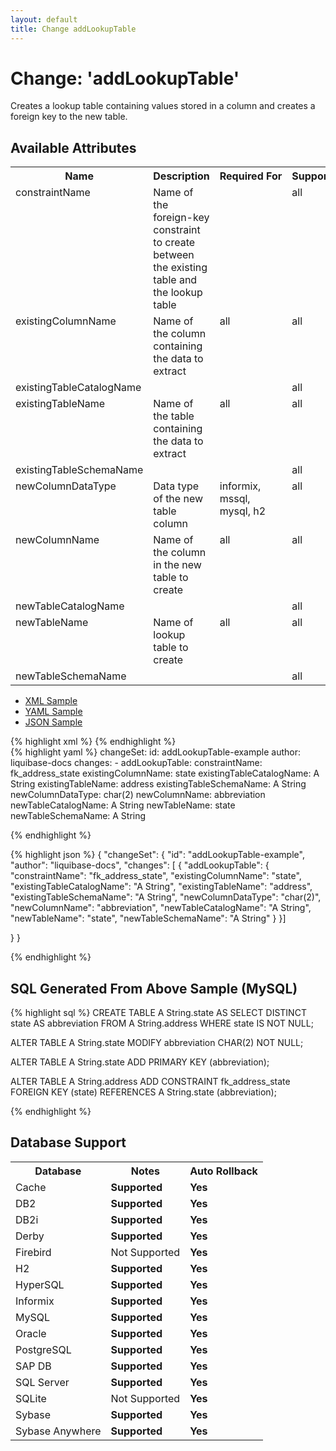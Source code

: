 ```yaml
---
layout: default
title: Change addLookupTable
---
```


<!-- ====================================================== -->
<!-- GENERATED BY ChangeDocGenerator DO NOT MODIFY MANUALLY -->
<!-- ====================================================== -->

  <script>
  $(function() {
    $( "#changelog-tabs" ).tabs();
  });
</script>

# Change: 'addLookupTable'

Creates a lookup table containing values stored in a column and creates a foreign key to the new table.

## Available Attributes ##

<table>
<tr><th>Name</th><th>Description</th><th>Required&nbsp;For</th><th>Supports</th><th>Since</th></tr>
<tr><td style='vertical-align: top'>constraintName</td><td style='vertical-align: top'>Name of the foreign-key constraint to create between the existing table and the lookup table</td><td style='vertical-align: top'></td><td style='vertical-align:top'>all</td><td style='vertical-align: top'></td></tr>
<tr><td style='vertical-align: top'>existingColumnName</td><td style='vertical-align: top'>Name of the column containing the data to extract</td><td style='vertical-align: top'>all</td><td style='vertical-align:top'>all</td><td style='vertical-align: top'></td></tr>
<tr><td style='vertical-align: top'>existingTableCatalogName</td><td style='vertical-align: top'></td><td style='vertical-align: top'></td><td style='vertical-align:top'>all</td><td style='vertical-align: top'></td></tr>
<tr><td style='vertical-align: top'>existingTableName</td><td style='vertical-align: top'>Name of the table containing the data to extract</td><td style='vertical-align: top'>all</td><td style='vertical-align:top'>all</td><td style='vertical-align: top'></td></tr>
<tr><td style='vertical-align: top'>existingTableSchemaName</td><td style='vertical-align: top'></td><td style='vertical-align: top'></td><td style='vertical-align:top'>all</td><td style='vertical-align: top'></td></tr>
<tr><td style='vertical-align: top'>newColumnDataType</td><td style='vertical-align: top'>Data type of the new table column</td><td style='vertical-align: top'>informix, mssql, mysql, h2</td><td style='vertical-align:top'>all</td><td style='vertical-align: top'></td></tr>
<tr><td style='vertical-align: top'>newColumnName</td><td style='vertical-align: top'>Name of the column in the new table to create</td><td style='vertical-align: top'>all</td><td style='vertical-align:top'>all</td><td style='vertical-align: top'></td></tr>
<tr><td style='vertical-align: top'>newTableCatalogName</td><td style='vertical-align: top'></td><td style='vertical-align: top'></td><td style='vertical-align:top'>all</td><td style='vertical-align: top'>3.0</td></tr>
<tr><td style='vertical-align: top'>newTableName</td><td style='vertical-align: top'>Name of lookup table to create</td><td style='vertical-align: top'>all</td><td style='vertical-align:top'>all</td><td style='vertical-align: top'></td></tr>
<tr><td style='vertical-align: top'>newTableSchemaName</td><td style='vertical-align: top'></td><td style='vertical-align: top'></td><td style='vertical-align:top'>all</td><td style='vertical-align: top'></td></tr>
</table>

<div id='changelog-tabs'>
<ul>
    <li><a href="#tab-xml">XML Sample</a></li>
    <li><a href="#tab-yaml">YAML Sample</a></li>
    <li><a href="#tab-json">JSON Sample</a></li>
  </ul>
<div id='tab-xml'>
{% highlight xml %}
<changeSet author="liquibase-docs" id="addLookupTable-example">
    <addLookupTable constraintName="fk_address_state"
            existingColumnName="state"
            existingTableCatalogName="A String"
            existingTableName="address"
            existingTableSchemaName="A String"
            newColumnDataType="char(2)"
            newColumnName="abbreviation"
            newTableCatalogName="A String"
            newTableName="state"
            newTableSchemaName="A String"/>
</changeSet>
{% endhighlight %}
</div>
<div id='tab-yaml'>
{% highlight yaml %}
changeSet:
  id: addLookupTable-example
  author: liquibase-docs
  changes:
  - addLookupTable:
      constraintName: fk_address_state
      existingColumnName: state
      existingTableCatalogName: A String
      existingTableName: address
      existingTableSchemaName: A String
      newColumnDataType: char(2)
      newColumnName: abbreviation
      newTableCatalogName: A String
      newTableName: state
      newTableSchemaName: A String

{% endhighlight %}
</div>
<div id='tab-json'>
{% highlight json %}
{
  "changeSet": {
    "id": "addLookupTable-example",
    "author": "liquibase-docs",
    "changes": [
      {
        "addLookupTable": {
          "constraintName": "fk_address_state",
          "existingColumnName": "state",
          "existingTableCatalogName": "A String",
          "existingTableName": "address",
          "existingTableSchemaName": "A String",
          "newColumnDataType": "char(2)",
          "newColumnName": "abbreviation",
          "newTableCatalogName": "A String",
          "newTableName": "state",
          "newTableSchemaName": "A String"
        }
      }]
    
  }
}

{% endhighlight %}
</div>
</div>


## SQL Generated From Above Sample (MySQL)

{% highlight sql %}
CREATE TABLE A String.state AS SELECT DISTINCT state AS abbreviation FROM A String.address WHERE state IS NOT NULL;

ALTER TABLE A String.state MODIFY abbreviation CHAR(2) NOT NULL;

ALTER TABLE A String.state ADD PRIMARY KEY (abbreviation);

ALTER TABLE A String.address ADD CONSTRAINT fk_address_state FOREIGN KEY (state) REFERENCES A String.state (abbreviation);


{% endhighlight %}

## Database Support

<table style='border:1;'>
<tr><th>Database</th><th>Notes</th><th>Auto Rollback</th></tr>
<tr><td>Cache</td><td><b>Supported</b></td><td><b>Yes</b></td></tr>
<tr><td>DB2</td><td><b>Supported</b></td><td><b>Yes</b></td></tr>
<tr><td>DB2i</td><td><b>Supported</b></td><td><b>Yes</b></td></tr>
<tr><td>Derby</td><td><b>Supported</b></td><td><b>Yes</b></td></tr>
<tr><td>Firebird</td><td>Not Supported</td><td><b>Yes</b></td></tr>
<tr><td>H2</td><td><b>Supported</b></td><td><b>Yes</b></td></tr>
<tr><td>HyperSQL</td><td><b>Supported</b></td><td><b>Yes</b></td></tr>
<tr><td>Informix</td><td><b>Supported</b></td><td><b>Yes</b></td></tr>
<tr><td>MySQL</td><td><b>Supported</b></td><td><b>Yes</b></td></tr>
<tr><td>Oracle</td><td><b>Supported</b></td><td><b>Yes</b></td></tr>
<tr><td>PostgreSQL</td><td><b>Supported</b></td><td><b>Yes</b></td></tr>
<tr><td>SAP DB</td><td><b>Supported</b></td><td><b>Yes</b></td></tr>
<tr><td>SQL Server</td><td><b>Supported</b></td><td><b>Yes</b></td></tr>
<tr><td>SQLite</td><td>Not Supported</td><td><b>Yes</b></td></tr>
<tr><td>Sybase</td><td><b>Supported</b></td><td><b>Yes</b></td></tr>
<tr><td>Sybase Anywhere</td><td><b>Supported</b></td><td><b>Yes</b></td></tr>
</table>
